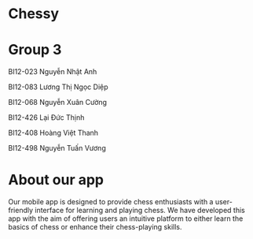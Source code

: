 # Chessy

# Group 3
BI12-023 Nguyễn Nhật Anh

BI12-083 Lương Thị Ngọc Diệp 

BI12-068 Nguyễn Xuân Cường

BI12-426 Lại Đức Thịnh

BI12-408 Hoàng Việt Thanh

BI12-498 Nguyễn Tuấn Vương

# About our app
Our mobile app is designed to provide chess enthusiasts with a user-friendly interface for learning and playing chess. We have developed this app with the aim of offering users an intuitive platform to either learn the basics of chess or enhance their chess-playing skills.